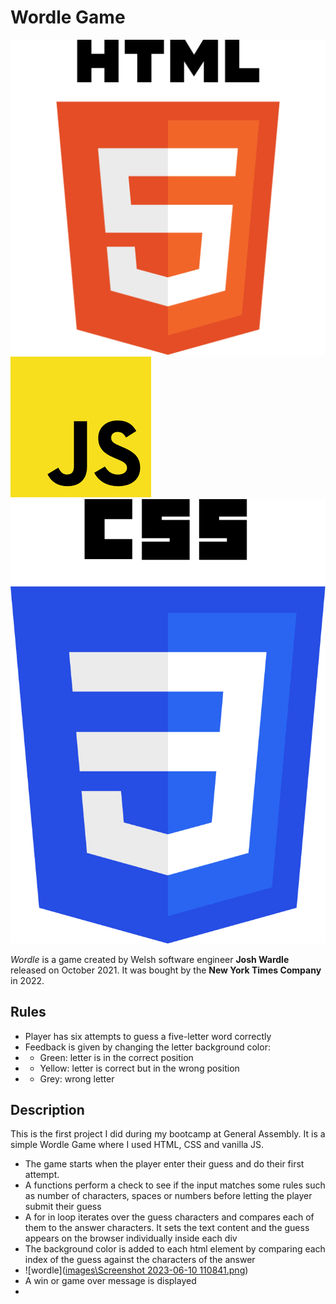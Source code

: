 # Wordle Game

![html](https://github.com/JPMurara/JPMurara/blob/main/Logos%20for%20GitHub/html%20logo.png)
![js](https://github.com/JPMurara/JPMurara/blob/main/Logos%20for%20GitHub/js%20logo.png)
![css](https://github.com/JPMurara/JPMurara/blob/main/Logos%20for%20GitHub/CSS3_logo_and_wordmark.svg.png)

_Wordle_ is a game created by Welsh software engineer **Josh Wardle** released on October 2021. It was bought by the **New York Times Company** in 2022.

## Rules

- Player has six attempts to guess a five-letter word correctly
- Feedback is given by changing the letter background color:
- - Green: letter is in the correct position
- - Yellow: letter is correct but in the wrong position
- - Grey: wrong letter

## Description

This is the first project I did during my bootcamp at General Assembly. It is a simple Wordle Game where I used HTML, CSS and vanilla JS.

- The game starts when the player enter their guess and do their first attempt.
- A functions perform a check to see if the input matches some rules such as number of characters, spaces or numbers before letting the player submit their guess
- A for in loop iterates over the guess characters and compares each of them to the answer characters. It sets the text content and the guess appears on the browser individually inside each div
- The background color is added to each html element by comparing each index of the guess against the characters of the answer
- ![wordle]([images\Screenshot 2023-06-10 110841.png](https://github.com/JPMurara/wordle/blob/main/images/Screenshot%202023-06-10%20110841.png)) 
- A win or game over message is displayed
-
